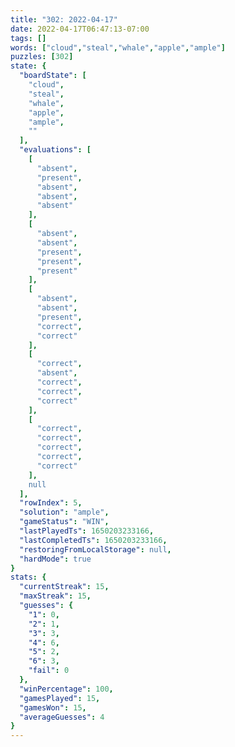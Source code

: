 ```yaml
---
title: "302: 2022-04-17"
date: 2022-04-17T06:47:13-07:00
tags: []
words: ["cloud","steal","whale","apple","ample"]
puzzles: [302]
state: {
  "boardState": [
    "cloud",
    "steal",
    "whale",
    "apple",
    "ample",
    ""
  ],
  "evaluations": [
    [
      "absent",
      "present",
      "absent",
      "absent",
      "absent"
    ],
    [
      "absent",
      "absent",
      "present",
      "present",
      "present"
    ],
    [
      "absent",
      "absent",
      "present",
      "correct",
      "correct"
    ],
    [
      "correct",
      "absent",
      "correct",
      "correct",
      "correct"
    ],
    [
      "correct",
      "correct",
      "correct",
      "correct",
      "correct"
    ],
    null
  ],
  "rowIndex": 5,
  "solution": "ample",
  "gameStatus": "WIN",
  "lastPlayedTs": 1650203233166,
  "lastCompletedTs": 1650203233166,
  "restoringFromLocalStorage": null,
  "hardMode": true
}
stats: {
  "currentStreak": 15,
  "maxStreak": 15,
  "guesses": {
    "1": 0,
    "2": 1,
    "3": 3,
    "4": 6,
    "5": 2,
    "6": 3,
    "fail": 0
  },
  "winPercentage": 100,
  "gamesPlayed": 15,
  "gamesWon": 15,
  "averageGuesses": 4
}
---
```


<!-- more -->
